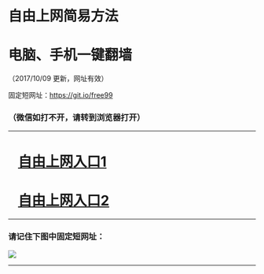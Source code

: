 ﻿# 自由上网简易方法

# 电脑、手机一键翻墙

（2017/10/09 更新，网址有效）

固定短网址：https://git.io/free99

### （微信如打不开，请转到浏览器打开）


***





# &nbsp;&nbsp; <a href="http://ft309167551.fwq-tz-1001.info/fwqtz01.html?t=10090011258 " target="_blank">自由上网入口1</a>
# &nbsp;&nbsp; <a href="http://ft835831769.fwq-tz-1002.info/fwqtz02.html?t=100900124287 " target="_blank">自由上网入口2</a>
***

### 请记住下图中固定短网址：

<img src="https://s3-us-west-2.amazonaws.com/fwq-1001/yjfq-20170905okok.png" /> 


***

